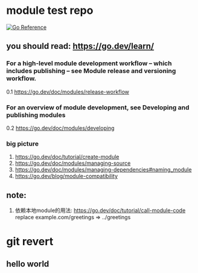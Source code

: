 # module test repo
[![Go Reference](https://pkg.go.dev/badge/github.com/NorwayLobster/moduletest/v3.svg)](https://pkg.go.dev/github.com/NorwayLobster/moduletest/v3)


## you should read: https://go.dev/learn/
### For a high-level module development workflow – which includes publishing – see Module release and versioning workflow.
0.1 https://go.dev/doc/modules/release-workflow
### For an overview of module development, see Developing and publishing modules
0.2 https://go.dev/doc/modules/developing

### big picture
1. https://go.dev/doc/tutorial/create-module
2. https://go.dev/doc/modules/managing-source
3. https://go.dev/doc/modules/managing-dependencies#naming_module
4. https://go.dev/blog/module-compatibility
## note:
 1.  依赖本地module的用法: https://go.dev/doc/tutorial/call-module-code
	 replace example.com/greetings => ../greetings


# git revert


## hello world